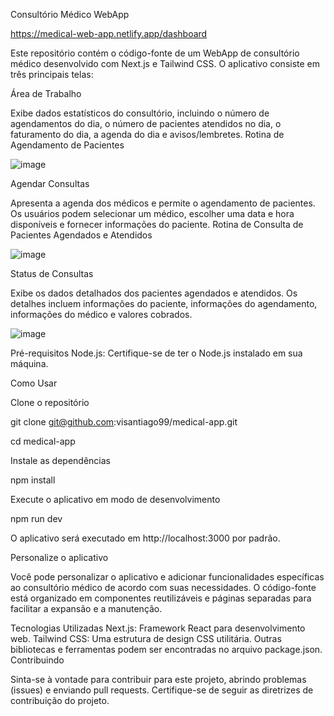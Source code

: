 Consultório Médico WebApp

https://medical-web-app.netlify.app/dashboard

Este repositório contém o código-fonte de um WebApp de consultório médico desenvolvido com Next.js e Tailwind CSS. O aplicativo consiste em três principais telas:

Área de Trabalho

Exibe dados estatísticos do consultório, incluindo o número de agendamentos do dia, o número de pacientes atendidos no dia, o faturamento do dia, a agenda do dia e avisos/lembretes.
Rotina de Agendamento de Pacientes

![image](https://github.com/visantiago99/medical-app/assets/60020689/45cd23d3-161f-4d95-97f1-9aac14ccff98)

Agendar Consultas

Apresenta a agenda dos médicos e permite o agendamento de pacientes. Os usuários podem selecionar um médico, escolher uma data e hora disponíveis e fornecer informações do paciente.
Rotina de Consulta de Pacientes Agendados e Atendidos

![image](https://github.com/visantiago99/medical-app/assets/60020689/6d7eb2da-c058-466a-9a44-97d5d21b5c64)

Status de Consultas

Exibe os dados detalhados dos pacientes agendados e atendidos. Os detalhes incluem informações do paciente, informações do agendamento, informações do médico e valores cobrados.

![image](https://github.com/visantiago99/medical-app/assets/60020689/fb290a1e-289b-4e35-968a-7ea9ac19bc80)

Pré-requisitos
Node.js: Certifique-se de ter o Node.js instalado em sua máquina.


Como Usar

Clone o repositório


git clone git@github.com:visantiago99/medical-app.git

cd medical-app

Instale as dependências

npm install

Execute o aplicativo em modo de desenvolvimento

npm run dev

O aplicativo será executado em http://localhost:3000 por padrão.

Personalize o aplicativo

Você pode personalizar o aplicativo e adicionar funcionalidades específicas ao consultório médico de acordo com suas necessidades. O código-fonte está organizado em componentes reutilizáveis e páginas separadas para facilitar a expansão e a manutenção.

Tecnologias Utilizadas
Next.js: Framework React para desenvolvimento web.
Tailwind CSS: Uma estrutura de design CSS utilitária.
Outras bibliotecas e ferramentas podem ser encontradas no arquivo package.json.
Contribuindo

Sinta-se à vontade para contribuir para este projeto, abrindo problemas (issues) e enviando pull requests. Certifique-se de seguir as diretrizes de contribuição do projeto.

